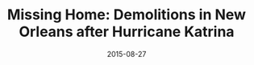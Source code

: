---
title: "Missing Home: Demolitions in New Orleans after Hurricane Katrina"
date: 2015-08-27
clip_url: http://projects.thelensnola.org/demolitions/
image_url: /images/thumbnails/2015-08-27-missing-home.png
image_alt: Missing Home
description: Combining text, photos and interactive design to present the story of wanted and unwanted demolitions in New Orleans following Hurricane Katrina. The project drew on archived photos, FEMA databases, on-the-ground reporting and present-day photography.
repo: https://github.com/TheLens/demolitions
tools: JavaScript, Jinja, Leaflet, Make, Mapbox Studio, Python, S3
---